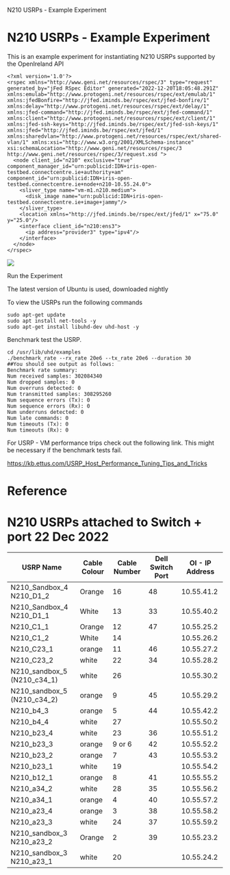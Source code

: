 N210 USRPs - Example Experiment



# N210 USRPs - Example Experiment

This is an example experiment for instantiating N210 USRPs supported by the OpenIreland API

```
<?xml version='1.0'?>
<rspec xmlns="http://www.geni.net/resources/rspec/3" type="request" generated_by="jFed RSpec Editor" generated="2022-12-20T18:05:48.291Z" xmlns:emulab="http://www.protogeni.net/resources/rspec/ext/emulab/1" xmlns:jfedBonfire="http://jfed.iminds.be/rspec/ext/jfed-bonfire/1" xmlns:delay="http://www.protogeni.net/resources/rspec/ext/delay/1" xmlns:jfed-command="http://jfed.iminds.be/rspec/ext/jfed-command/1" xmlns:client="http://www.protogeni.net/resources/rspec/ext/client/1" xmlns:jfed-ssh-keys="http://jfed.iminds.be/rspec/ext/jfed-ssh-keys/1" xmlns:jfed="http://jfed.iminds.be/rspec/ext/jfed/1" xmlns:sharedvlan="http://www.protogeni.net/resources/rspec/ext/shared-vlan/1" xmlns:xsi="http://www.w3.org/2001/XMLSchema-instance" xsi:schemaLocation="http://www.geni.net/resources/rspec/3 http://www.geni.net/resources/rspec/3/request.xsd ">
  <node client_id="n210" exclusive="true" component_manager_id="urn:publicid:IDN+iris-open-testbed.connectcentre.ie+authority+am" component_id="urn:publicid:IDN+iris-open-testbed.connectcentre.ie+node+n210-10.55.24.0">
    <sliver_type name="vm-m1.n210.medium">
      <disk_image name="urn:publicid:IDN+iris-open-testbed.connectcentre.ie+image+jammy"/>
    </sliver_type>
    <location xmlns="http://jfed.iminds.be/rspec/ext/jfed/1" x="75.0" y="25.0"/>
    <interface client_id="n210:ens3">
      <ip address="provider3" type="ipv4"/>
    </interface>
  </node>
</rspec>
```

![](assets/n210-usrps-example-experiment/d90385d933aed626ebbb015feafa770616766c2aeba7541c8b7a60e61c542e17)

Run the Experiment

The latest version of Ubuntu is used, downloaded nightly

To view the USRPs run the following commands

```
sudo apt-get update
sudo apt install net-tools -y
sudo apt-get install libuhd-dev uhd-host -y
```

Benchmark test the USRP.

```
cd /usr/lib/uhd/examples
./benchmark_rate --rx_rate 20e6 --tx_rate 20e6 --duration 30
##You should see output as follows:
Benchmark rate summary:
Num received samples: 302084340
Num dropped samples: 0
Num overruns detected: 0
Num transmitted samples: 308295260
Num sequence errors (Tx): 0
Num sequence errors (Rx): 0
Num underruns detected: 0
Num late commands: 0
Num timeouts (Tx): 0
Num timeouts (Rx): 0
```

For USRP - VM performance trips check out the following link. This might be necessary if the benchmark tests fail.

<https://kb.ettus.com/USRP_Host_Performance_Tuning_Tips_and_Tricks>

# Reference

# N210 USRPs attached to Switch + port 22 Dec 2022

| **USRP Name** | **Cable Colour** | **Cable Number** | **Dell Switch Port** | **OI - IP Address** |
| --- | --- | --- | --- | --- |
| N210\_Sandbox\_4  N210\_D1\_2 | Orange | 16 | 48 | 10.55.41.2 |
| N210\_Sandbox\_4  N210\_D1\_1 | White | 13 | 33 | 10.55.40.2 |
| N210\_C1\_1 | Orange | 12 | 47 | 10.55.25.2 |
| N210\_C1\_2 | White | 14 |  | 10.55.26.2 |
| N210\_C23\_1 | orange | 11 | 46 | 10.55.27.2 |
| N210\_C23\_2 | white | 22 | 34 | 10.55.28.2 |
| N210\_sandbox\_5  (N210\_c34\_1) | white | 26 |  | 10.55.30.2 |
| N210\_sandbox\_5  (N210\_c34\_2) | orange | 9 | 45 | 10.55.29.2 |
| N210\_b4\_3 | orange | 5 | 44 | 10.55.42.2 |
| N210\_b4\_4 | white | 27 |  | 10.55.50.2 |
| N210\_b23\_4 | white | 23 | 36 | 10.55.51.2 |
| N210\_b23\_3 | orange | 9 or 6 | 42 | 10.55.52.2 |
| N210\_b23\_2 | orange | 7 | 43 | 10.55.53.2 |
| N210\_b23\_1 | white | 19 |  | 10.55.54.2 |
| N210\_b12\_1 | orange | 8 | 41 | 10.55.55.2 |
| N210\_a34\_2 | white | 28 | 35 | 10.55.56.2 |
| N210\_a34\_1 | orange | 4 | 40 | 10.55.57.2 |
| N210\_a23\_4 | orange | 3 | 38 | 10.55.58.2 |
| N210\_a23\_3 | white | 24 | 37 | 10.55.59.2 |
| N210\_sandbox\_3  N210\_a23\_2 | Orange | 2 | 39 | 10.55.23.2 |
| N210\_sandbox\_3  N210\_a23\_1 | white | 20 |  | 10.55.24.2 |